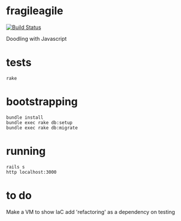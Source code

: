 # fragileagile

[![Build Status](https://travis-ci.org/ihassin/fragileagile.svg?branch=master)](https://travis-ci.org/ihassin/fragileagile)

Doodling with Javascript

# tests

```
rake
```

# bootstrapping

```
bundle install
bundle exec rake db:setup
bundle exec rake db:migrate
```

# running

```
rails s
http localhost:3000
```


# to do
Make a VM to show IaC
add 'refactoring' as a dependency on testing

